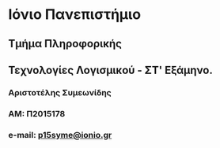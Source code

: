 # Ιόνιο Πανεπιστήμιο
## Τμήμα Πληροφορικής
## Τεχνολογίες Λογισμικού - ΣΤ' Εξάμηνο.

### Αριστοτέλης Συμεωνίδης
### ΑΜ: Π2015178
### e-mail: p15syme@ionio.gr

###
